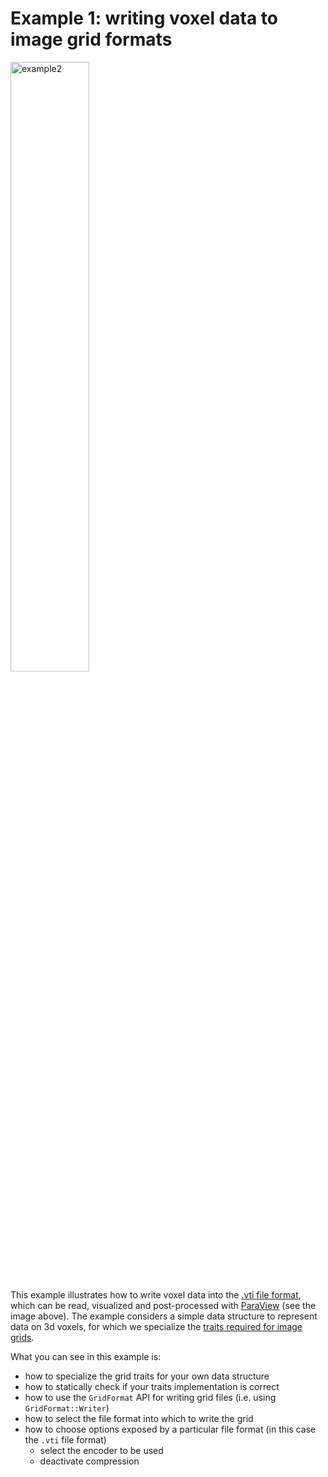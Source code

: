 <!-- SPDX-FileCopyrightText: 2022 Dennis Gläser <dennis.glaeser@iws.uni-stuttgart.de> -->
<!-- SPDX-License-Identifier: GPL-3.0-or-later -->

# Example 1: writing voxel data to image grid formats

<img alt="example2" src="https://github.com/dglaeser/gridformat/blob/feature/update-examples/examples/example1/img/result.png" width="50%"/>

This example illustrates how to write voxel data into the [.vti file format](https://examples.vtk.org/site/VTKFileFormats/#imagedata),
which can be read, visualized and post-processed with [ParaView](https://www.paraview.org/) (see the image above).
The example considers a simple data structure to represent data on 3d voxels, for which we specialize the
[traits required for image grids](../../docs/traits.md#traits-for-image-grids).

What you can see in this example is:

- how to specialize the grid traits for your own data structure
- how to statically check if your traits implementation is correct
- how to use the `GridFormat` API for writing grid files (i.e. using `GridFormat::Writer`)
- how to select the file format into which to write the grid
- how to choose options exposed by a particular file format (in this case the `.vti` file format)
    - select the encoder to be used
    - deactivate compression
